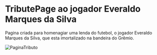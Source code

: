 # TributePage ao jogador Everaldo Marques da Silva
Pagina criada para homenagiar uma lenda do futebol, o jogador Everaldo Marques da Silva, que esta imortalizado na bandeira do Grêmio.

![PaginaTributo](https://user-images.githubusercontent.com/26312799/150621326-7c41d08e-5a37-4d11-b063-1bcb068b244e.jpg)


